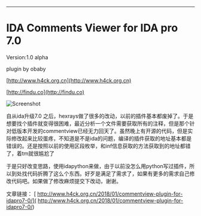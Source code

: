 

-------------------------------------------------------------------
IDA Comments Viewer for IDA pro 7.0
===================
Version:1.0 alpha

plugin by obaby

[http://www.h4ck.org.cn](http://www.h4ck.org.cn) 

[http://findu.co](http://findu.co)

![Screenshot](https://github.com/obaby/CommentView-4-IDAPRO-7.0/blob/master/screenshot.png?raw=true)

自从ida升级7.0 之后，hexrays做了很多的改动，以前的插件基本都废掉了。于是想要找个插件就变得很困难，最近分析一个文件需要获取所有的注释，但是那个针对低版本开发的commentview已经无力回天了。虽然晚上有开源的代码，但是实际修改起来比较蛋疼，不知道是不是ida的问题，编译的插件获取的地址基本都是错误的。还是按照以前的使用区段枚举，和inf信息获取的方法获取到的地址都错了，着tm就很尴尬了

于是只好改变思路，使用idapython来做，由于以前没怎么用python写过插件，所以到处找代码折腾了这么个东西。好歹是满足了需求了，如果有更多的需求自己修改代码吧。如果做了修改麻烦提交下改动，谢谢。

文章链接：
[ http://www.h4ck.org.cn/2018/01/commentview-plugin-for-idapro7-0/]( http://www.h4ck.org.cn/2018/01/commentview-plugin-for-idapro7-0/)
